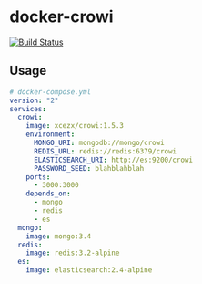 # docker-crowi

[![Build Status](https://travis-ci.org/xcezx/docker-crowi.svg?branch=master)](https://travis-ci.org/xcezx/docker-crowi)

## Usage

```yml
# docker-compose.yml
version: "2"
services:
  crowi:
    image: xcezx/crowi:1.5.3
    environment:
      MONGO_URI: mongodb://mongo/crowi
      REDIS_URL: redis://redis:6379/crowi
      ELASTICSEARCH_URI: http://es:9200/crowi
      PASSWORD_SEED: blahblahblah
    ports:
      - 3000:3000
    depends_on:
      - mongo
      - redis
      - es
  mongo:
    image: mongo:3.4
  redis:
    image: redis:3.2-alpine
  es:
    image: elasticsearch:2.4-alpine
```
